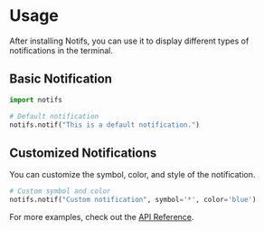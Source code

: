 # Usage

After installing Notifs, you can use it to display different types of notifications in the terminal.

## Basic Notification

```python
import notifs

# Default notification
notifs.notif("This is a default notification.")
```

## Customized Notifications

You can customize the symbol, color, and style of the notification.

```python
# Custom symbol and color
notifs.notif("Custom notification", symbol='*', color='blue')
```

For more examples, check out the [API Reference](api_reference.md).